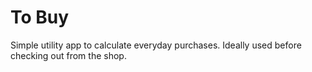 # To Buy

Simple utility app to calculate everyday purchases. Ideally used before checking out from the shop.
